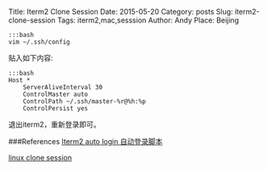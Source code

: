 Title: Iterm2 Clone Session
Date: 2015-05-20
Category: posts
Slug: iterm2-clone-session
Tags: iterm2,mac,sesssion
Author: Andy
Place: Beijing

    :::bash
    vim ~/.ssh/config
    
贴入如下内容:

    :::bash
    Host *
        ServerAliveInterval 30
        ControlMaster auto
        ControlPath ~/.ssh/master-%r@%h:%p
        ControlPersist yes 
    
退出iterm2，重新登录即可。






###References
[Iterm2 auto login 自动登录脚本](http://www.dbathink.com/2012/10/iterm2-auto-automatic-login-log-on-script/)

[linux clone session](http://laughingchs.iteye.com/blog/1317703)

